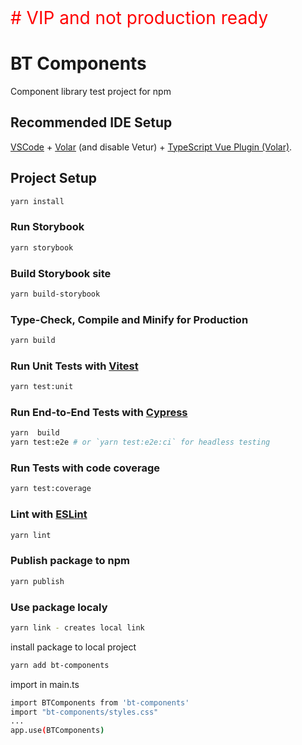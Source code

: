 <span style="color:red;font-size:2em;line-heigt:2em">
# VIP and not production ready
</span>

# BT Components

Component library test project for npm

## Recommended IDE Setup

[VSCode](https://code.visualstudio.com/) + [Volar](https://marketplace.visualstudio.com/items?itemName=Vue.volar) (and disable Vetur) + [TypeScript Vue Plugin (Volar)](https://marketplace.visualstudio.com/items?itemName=Vue.vscode-typescript-vue-plugin).

## Project Setup

```sh
yarn install
```

### Run Storybook

```sh
yarn storybook
```

### Build Storybook site

```sh
yarn build-storybook
```

### Type-Check, Compile and Minify for Production

```sh
yarn build
```

### Run Unit Tests with [Vitest](https://vitest.dev/)

```sh
yarn test:unit
```

### Run End-to-End Tests with [Cypress](https://www.cypress.io/)

```sh
yarn  build
yarn test:e2e # or `yarn test:e2e:ci` for headless testing
```

### Run Tests with code coverage

```sh
yarn test:coverage
```

### Lint with [ESLint](https://eslint.org/)

```sh
yarn lint
```

### Publish package to npm

```sh
yarn publish
```

### Use package localy

```sh
yarn link - creates local link
```

install package to local project
```sh
yarn add bt-components
```
import in main.ts

```sh
import BTComponents from 'bt-components'
import "bt-components/styles.css"
...
app.use(BTComponents)

```
